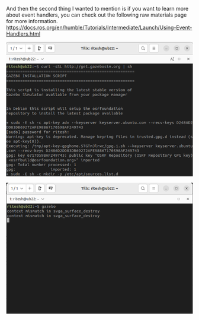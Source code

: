 
And then the second thing I wanted to mention is if you want to learn more about event handlers, you can check out the following raw materials page for more information. 
https://docs.ros.org/en/humble/Tutorials/Intermediate/Launch/Using-Event-Handlers.html

<p align="center"><img src=https://github.com/RIT-MESH/ROS2-Robotics-Developer-Course---Using-ROS2-In-Python/blob/main/images/gazebo10.png?raw=true"alt="Sublime's custom image"/>
 </p>
 
 <p align="center"><img src=https://github.com/RIT-MESH/ROS2-Robotics-Developer-Course---Using-ROS2-In-Python/blob/main/images/gazebo11.png?raw=true"alt="Sublime's custom image"/>
 </p>
